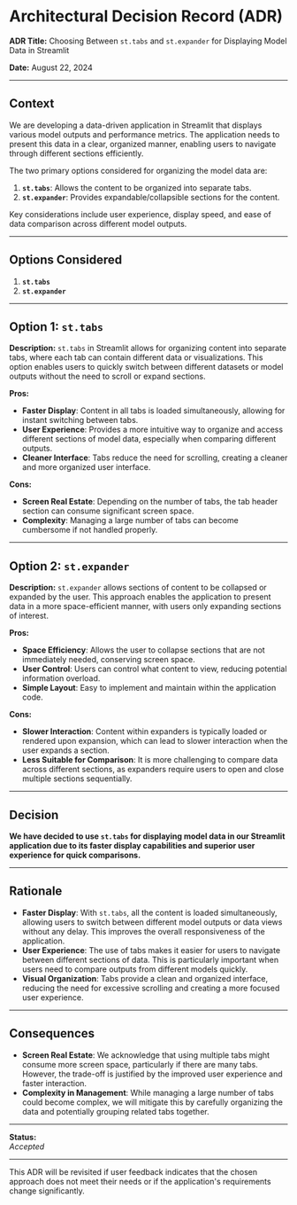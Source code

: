 # Architectural Decision Record (ADR)

**ADR Title:** Choosing Between `st.tabs` and `st.expander` for Displaying Model Data in Streamlit

**Date:** August 22, 2024

---

## Context

We are developing a data-driven application in Streamlit that displays various model outputs and performance metrics. The application needs to present this data in a clear, organized manner, enabling users to navigate through different sections efficiently. 

The two primary options considered for organizing the model data are:

1. **`st.tabs`**: Allows the content to be organized into separate tabs.
2. **`st.expander`**: Provides expandable/collapsible sections for the content.

Key considerations include user experience, display speed, and ease of data comparison across different model outputs.

---

## Options Considered

1. **`st.tabs`**
2. **`st.expander`**

---

## Option 1: `st.tabs`

**Description:**
`st.tabs` in Streamlit allows for organizing content into separate tabs, where each tab can contain different data or visualizations. This option enables users to quickly switch between different datasets or model outputs without the need to scroll or expand sections.

**Pros:**

- **Faster Display**: Content in all tabs is loaded simultaneously, allowing for instant switching between tabs.
- **User Experience**: Provides a more intuitive way to organize and access different sections of model data, especially when comparing different outputs.
- **Cleaner Interface**: Tabs reduce the need for scrolling, creating a cleaner and more organized user interface.

**Cons:**

- **Screen Real Estate**: Depending on the number of tabs, the tab header section can consume significant screen space.
- **Complexity**: Managing a large number of tabs can become cumbersome if not handled properly.

---

## Option 2: `st.expander`

**Description:**
`st.expander` allows sections of content to be collapsed or expanded by the user. This approach enables the application to present data in a more space-efficient manner, with users only expanding sections of interest.

**Pros:**

- **Space Efficiency**: Allows the user to collapse sections that are not immediately needed, conserving screen space.
- **User Control**: Users can control what content to view, reducing potential information overload.
- **Simple Layout**: Easy to implement and maintain within the application code.

**Cons:**

- **Slower Interaction**: Content within expanders is typically loaded or rendered upon expansion, which can lead to slower interaction when the user expands a section.
- **Less Suitable for Comparison**: It is more challenging to compare data across different sections, as expanders require users to open and close multiple sections sequentially.

---

## Decision

**We have decided to use `st.tabs` for displaying model data in our Streamlit application due to its faster display capabilities and superior user experience for quick comparisons.**

---

## Rationale

- **Faster Display**: With `st.tabs`, all the content is loaded simultaneously, allowing users to switch between different model outputs or data views without any delay. This improves the overall responsiveness of the application.
- **User Experience**: The use of tabs makes it easier for users to navigate between different sections of data. This is particularly important when users need to compare outputs from different models quickly.
- **Visual Organization**: Tabs provide a clean and organized interface, reducing the need for excessive scrolling and creating a more focused user experience.

---

## Consequences

- **Screen Real Estate**: We acknowledge that using multiple tabs might consume more screen space, particularly if there are many tabs. However, the trade-off is justified by the improved user experience and faster interaction.
- **Complexity in Management**: While managing a large number of tabs could become complex, we will mitigate this by carefully organizing the data and potentially grouping related tabs together.

---

**Status:**  
*Accepted*

---

This ADR will be revisited if user feedback indicates that the chosen approach does not meet their needs or if the application's requirements change significantly.
